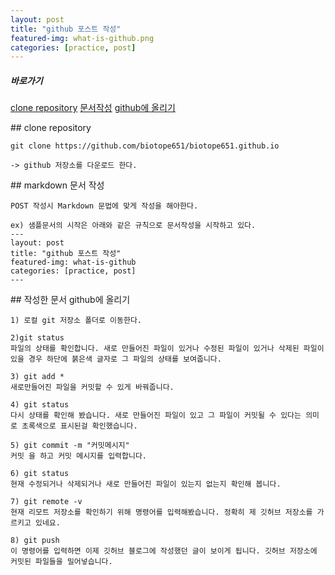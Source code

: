 ```yaml
---
layout: post
title: "github 포스트 작성"
featured-img: what-is-github.png
categories: [practice, post]
---
```


##### 바로가기
[clone repository](#cloneRepo)
[문서작성](#writeDoc)
[github에 올리기](#commitGithub)

<a name="cloneRepo"/>
## clone repository

```no-highligt
git clone https://github.com/biotope651/biotope651.github.io

-> github 저장소를 다운로드 한다.
```

<a name="writeDoc"/>
## markdown 문서 작성

```no-highligt
POST 작성시 Markdown 문법에 맞게 작성을 해아한다.

ex) 샘플문서의 시작은 아래와 같은 규칙으로 문서작성을 시작하고 있다.
---
layout: post
title: "github 포스트 작성"
featured-img: what-is-github
categories: [practice, post]
---
```

<a name="commitGithub"/>
## 작성한 문서 github에 올리기

```no-highligt
1) 로컬 git 저장소 폴더로 이동한다.

2)git status
파일의 상태를 확인합니다. 새로 만들어진 파일이 있거나 수정된 파일이 있거나 삭제된 파일이 있을 경우 하단에 붉은색 글자로 그 파일의 상태를 보여줍니다.

3) git add *
새로만들어진 파일을 커밋할 수 있게 바꿔줍니다.

4) git status
다시 상태를 확인해 봤습니다. 새로 만들어진 파일이 있고 그 파일이 커밋될 수 있다는 의미로 초록색으로 표시된걸 확인했습니다.

5) git commit -m "커밋메시지"
커밋 을 하고 커밋 메시지를 입력합니다.

6) git status
현재 수정되거나 삭제되거나 새로 만들어진 파일이 있는지 없는지 확인해 봅니다.

7) git remote -v
현재 리모트 저장소를 확인하기 위해 명령어를 입력해봤습니다. 정확히 제 깃허브 저장소를 가르키고 있네요.

8) git push
이 명령어를 입력하면 이제 깃허브 블로그에 작성했던 글이 보이게 됩니다. 깃허브 저장소에 커밋된 파일들을 밀어넣습니다.
```